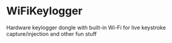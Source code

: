 # WiFiKeylogger
Hardware keylogger dongle with built-in Wi-Fi for live keystroke capture/injection and other fun stuff
